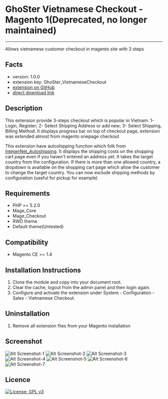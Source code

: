 # GhoSter Vietnamese Checkout - Magento 1(Deprecated, no longer maintained)
---
Allows vietnamese customer checkout in magento site with 3 steps

Facts
-----
- version: 1.0.0
- extension key: GhoSter_VietnameseCheckout
- [extension on GitHub](https://github.com/tuyennn/Vietnamese_Checkout)
- [direct download link](https://github.com/tuyennn/Vietnamese_Checkout/tarball/master)

Description
-----------
This extension provide 3-steps checkout which is popular in Vietnam: 1- Login, Register; 2- Select Shipping Address or add new; 3- Select Shipping, Billing Method.
It displays progress bar on top of checkout page, extension was extended almost from magento onepage checkout


This extension have autoshipping function which folk from [IntegerNet_Autoshipping](https://github.com/integer-net/Autoshipping).
It displays the shipping costs on the shopping cart page even if you haven't entered an address yet. It takes the
target country from the configuration.
If there is more than one allowed country, a dropdown is available on the shopping cart page which allow the
customer to change the target country.
You can now exclude shipping methods by configuration (useful for pickup for example)

Requirements
------------
- PHP >= 5.2.0
- Mage_Core
- Mage_Checkout
- RWD theme
- Default theme(Untested)

Compatibility
-------------
- Magento CE >= 1.4

Installation Instructions
-------------------------
1. Clone the module and copy into your document root.
2. Clear the cache, logout from the admin panel and then login again.
3. Configure and activate the extension under System - Configuration - Sales - Vietnamese Checkout.

Uninstallation
--------------
1. Remove all extension files from your Magento installation

Screenshot
--------------
![Alt Screenshot-1](https://thinghost.info/wp-content/uploads/2017/10/Selection_087.png "thinghost.info")
![Alt Screenshot-2](https://thinghost.info/wp-content/uploads/2017/10/Selection_088.png "thinghost.info")
![Alt Screenshot-3](https://thinghost.info/wp-content/uploads/2017/10/Selection_090.png "thinghost.info")
![Alt Screenshot-4](https://thinghost.info/wp-content/uploads/2017/10/Selection_091.png "thinghost.info")
![Alt Screenshot-5](https://thinghost.info/wp-content/uploads/2017/10/Selection_092.png "thinghost.info")
![Alt Screenshot-6](https://thinghost.info/wp-content/uploads/2017/10/Selection_093.png "thinghost.info")
![Alt Screenshot-7](https://thinghost.info/wp-content/uploads/2017/10/Selection_094.png "thinghost.info")


Licence
-------
[![License: GPL v3](https://img.shields.io/badge/License-GPL%20v3-blue.svg)](https://www.gnu.org/licenses/gpl-3.0)
